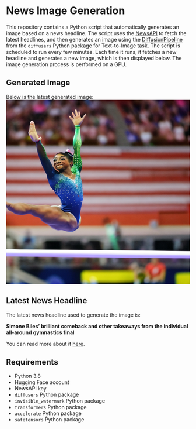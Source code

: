 # News Image Generation
This repository contains a Python script that automatically generates an image based on a news headline. The script uses the [NewsAPI](https://newsapi.org/) to fetch the latest headlines, and then generates an image using the [DiffusionPipeline](https://github.com/huggingface/diffusers) from the `diffusers` Python package for Text-to-Image task.
The script is scheduled to run every few minutes. Each time it runs, it fetches a new headline and generates a new image, which is then displayed below. The image generation process is performed on a GPU.

## Generated Image
Below is the latest generated image:
![Generated Image](image.png)

## Latest News Headline
The latest news headline used to generate the image is:

**Simone Biles’ brilliant comeback and other takeaways from the individual all-around gymnastics final**

You can read more about it [here](https://news.google.com/rss/articles/CBMilgFBVV95cUxOMjhnc2t6dUxQamgyUXQ0YmtjZXlmckxpSE5uOFBfckpVdXFSTHAybVRoeml4STdkN2o0bDNQaHI1ZE1tYmp2VEt0dzg5QnUzY251bGozb29WbWMxdlZjSk1uN3lmM0xTMWhKbGk4dnVOUWI2eXUwWTdleS10clYyU0NTX21WM1k4OHdwWmIzZmVCTmtuVVE?oc=5).

## Requirements
- Python 3.8
- Hugging Face account
- NewsAPI key
- `diffusers` Python package
- `invisible_watermark` Python package
- `transformers` Python package
- `accelerate` Python package
- `safetensors` Python package
